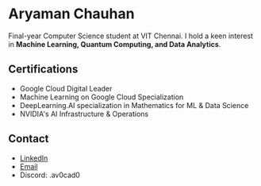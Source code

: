 # Aryaman Chauhan  

Final-year Computer Science student at VIT Chennai. I hold a keen interest in **Machine Learning, Quantum Computing, and Data Analytics**.  

## Certifications  
- Google Cloud Digital Leader
- Machine Learning on Google Cloud Specialization 
- DeepLearning.AI specialization in Mathematics for ML & Data Science  
- NVIDIA's AI Infrastructure & Operations  


## Contact  
- [LinkedIn](https://www.linkedin.com/in/aryaman-chauhan-316b2326b)  
- [Email](mailto:aryamanc83@gmail.com)  
- Discord: .av0cad0  
